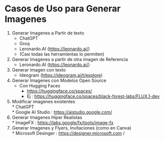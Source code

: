 # Casos de Uso para Generar Imagenes
1. Generar Imagenes a Partir de texto
      * ChatGPT
      * Groq
      * Leronardo.AI (https://leonardo.ai/)
      * (Casi todas las herramientas lo permiten) 
2. Generar Imagenes a partir de otra imagen de Referencia
      * Leronardo.AI (https://leonardo.ai/)
3. Generar Imagen con texto
      * Ideogram (https://ideogram.ai/t/explore)
4. Generar Imagenes con Modelos Open Source
      * Con Hugging Faces
           *  https://huggingface.co/spaces/
           * Ej : https://huggingface.co/spaces/black-forest-labs/FLUX.1-dev  
5. Modificar imagenes existentes  
       * ChatGPT  
       * Google AI Studio : https://aistudio.google.com/  
6. Generar Imagenes Hiper Realistas  
       *  ImageFX : https://labs.google/fx/tools/image-fx  
7. Generar Imagenes y Flyers, Invitaciones (como en Canva)  
       * Microsoft Desinger : https://designer.microsoft.com  / 
